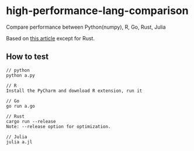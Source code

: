 # high-performance-lang-comparison
Compare performance between Python(numpy), R, Go, Rust, Julia

Based on <a href="https://www.datascienceland.com/blog/performance-between-python-r-julia-and-go-which-one-is-better-29">this article</a> except for Rust.

## How to test
```
// python
python a.py

// R
Install the PyCharm and download R extension, run it

// Go
go run a.go

// Rust
cargo run --release
Note: --release option for optimization.

// Julia
julia a.jl
```
